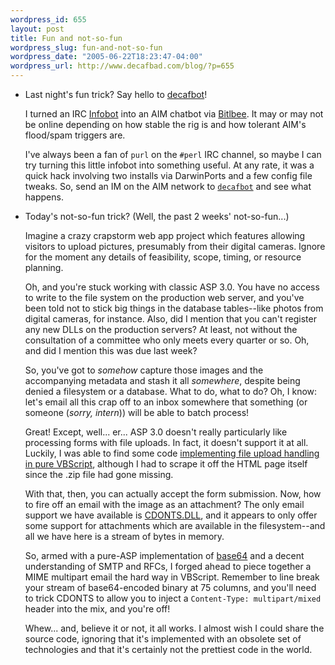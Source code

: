 ```yaml
--- 
wordpress_id: 655
layout: post
title: Fun and not-so-fun
wordpress_slug: fun-and-not-so-fun
wordpress_date: "2005-06-22T18:23:47-04:00"
wordpress_url: http://www.decafbad.com/blog/?p=655
---
```

* Last night's fun trick?  Say hello to <a href="aim:goim?Screenname=decafbot&Message=help">decafbot</a>!  

  I turned an IRC [Infobot][ib] into an AIM chatbot via [Bitlbee][bb].  It may or may not be online depending on how stable the rig is and how tolerant AIM's flood/spam triggers are.

  I've always been a fan of `purl` on the `#perl` IRC channel, so maybe I can try turning this little infobot into something useful.  At any rate, it was a quick hack involving two installs via DarwinPorts and a few config file tweaks.  So, send an IM on the AIM network to <a href="aim:goim?Screenname=decafbot&Message=help">`decafbot`</a> and see what happens.

[ib]: http://infobot.sourceforge.net
[bb]: http://www.bitlbee.org/

* Today's not-so-fun trick?  (Well, the past 2 weeks' not-so-fun...)

  Imagine a crazy crapstorm web app project which features allowing visitors to upload pictures, presumably from their digital cameras.  Ignore for the moment any details of feasibility, scope, timing, or resource planning.

  Oh, and you're stuck working with classic ASP 3.0.  You have no access to write to the file system on the production web server, and you've been told not to stick big things in the database tables--like photos from digital cameras, for instance.  Also, did I mention that you can't register any new DLLs on the production servers?  At least, not without the consultation of a committee who only meets every quarter or so.  Oh, and did I mention this was due last week?

  So, you've got to *somehow* capture those images and the accompanying metadata and stash it all *somewhere*, despite being denied a filesystem or a database.  What to do, what to do?  Oh, I know: let's email all this crap off to an inbox somewhere that something (or someone (*sorry, intern*)) will be able to batch process!

  Great!  Except, well... er...  ASP 3.0 doesn't really particularly like processing forms with file uploads.  In fact, it doesn't support it at all.  Luckily, I was able to find some code [implementing file upload handling in pure VBScript][file], although I had to scrape it off the HTML page itself since the .zip file had gone missing.

  With that, then, you can actually accept the form submission.  Now, how to fire off an email with the image as an attachment?  The only email support we have available is [CDONTS.DLL][cdonts], and it appears to only offer some support for attachments which are available in the filesystem--and all we have here is a stream of bytes in memory.  

  So, armed with a pure-ASP implementation of [base64][] and a decent understanding of SMTP and RFCs, I forged ahead to piece together a MIME multipart email the hard way in VBScript.  Remember to line break your stream of base64-encoded binary at 75 columns, and you'll need to trick CDONTS to allow you to inject a `Content-Type: multipart/mixed` header into the mix, and you're off!

  Whew... and, believe it or not, it all works.  I almost wish I could share the source code, ignoring that it's implemented with an obsolete set of technologies and that it's certainly not the prettiest code in the world.

[base64]: http://www.freevbcode.com/ShowCode.asp?ID=5248
[file]: http://aspzone.com/articles/160.aspx
[cdonts]: http://www.mostlylucid.co.uk/archive/2003/10/15/589.aspx
